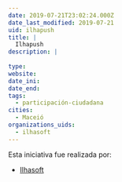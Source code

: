 ```yaml
---
date: 2019-07-21T23:02:24.000Z
date_last_modified: 2019-07-21
uid: ilhapush
title: |
  Ilhapush
description: |
  
type: 
website: 
date_ini: 
date_end: 
tags:
  - participación-ciudadana
cities: 
  - Maceió
organizations_uids:
  - ilhasoft
---
```


Esta iniciativa fue realizada por:

- [Ilhasoft](/organizaciones/ilhasoft)
